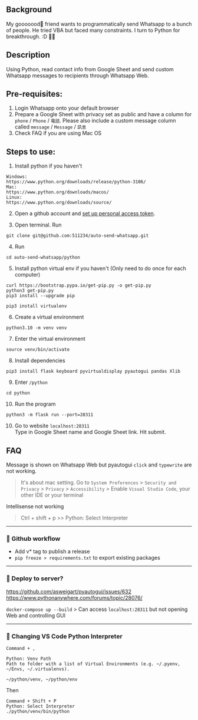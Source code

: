 ## Background

My gooooood🐷 friend wants to programmatically send Whatsapp to a bunch of people. He tried VBA but faced many constraints. I turn to Python for breakthrough. :D 🐷🍄

## Description

Using Python, read contact info from Google Sheet and send custom Whatsapp messages to recipients through Whatsapp Web.

## Pre-requisites:

1. Login Whatsapp onto your default browser
2. Prepare a Google Sheet with privacy set as public and have a column for `phone` / `Phone` / `電話`. Please also include a custom message column called `message` / `Message` / `訊息`
3. Check FAQ if you are using Mac OS

## Steps to use:

1. Install python if you haven't

```
Windows:
https://www.python.org/downloads/release/python-3106/
Mac:
https://www.python.org/downloads/macos/
Linux:
https://www.python.org/downloads/source/
```

2. Open a github account and [set up personal access token](https://docs.github.com/en/authentication/keeping-your-account-and-data-secure/creating-a-personal-access-token).

3. Open terminal. Run

```
git clone git@github.com:511234/auto-send-whatsapp.git
```

4. Run

```
cd auto-send-whatsapp/python
```

5. Install python virtual env if you haven't (Only need to do once for each computer)

```
curl https://bootstrap.pypa.io/get-pip.py -o get-pip.py
python3 get-pip.py
pip3 install --upgrade pip

pip3 install virtualenv
```

6. Create a virtual environment

```
python3.10 -m venv venv
```

7. Enter the virtual environment

```
source venv/bin/activate
```

8. Install dependencies

```
pip3 install flask keyboard pyvirtualdisplay pyautogui pandas Xlib
```

9. Enter `/python`

```
cd python
```

10. Run the program

```
python3 -m flask run --port=28311
```

10. Go to website `localhost:28311`  
    Type in Google Sheet name and Google Sheet link. Hit submit.

## FAQ

Message is shown on Whatsapp Web but pyautogui `click` and `typewrite` are not working.

> It's about mac setting. Go to `System Preferences` > `Security and Privacy` > `Privacy` > `Accessibility` > Enable `Visual Studio Code`, your other IDE or your terminal

Intellisense not working

> Ctrl + shift + p >> Python: Select Interpreter

---

### 🦔 Github workflow

- Add v\* tag to publish a release
- `pip freeze > requirements.txt` to export existing packages

---

### 🦔 Deploy to server?

https://github.com/asweigart/pyautogui/issues/632  
https://www.pythonanywhere.com/forums/topic/28076/

`docker-compose up --build` > Can access `localhost:28311` but not opening Web and controlling GUI

---

### 🦔 Changing VS Code Python Interpreter

```
Command + ,

Python: Venv Path
Path to folder with a list of Virtual Environments (e.g. ~/.pyenv, ~/Envs, ~/.virtualenvs).

~/python/venv, ~/python/env
```

Then

```
Command + Shift + P
Python: Select Interpreter
./python/venv/bin/python
```
